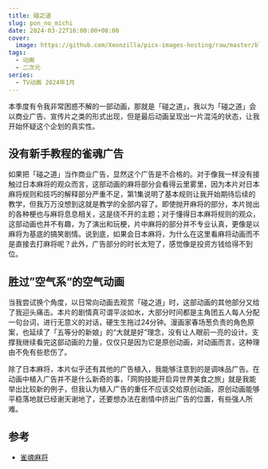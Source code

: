 ```yaml
---
title: 碰之道
slug: pon_no_michi 
date: 2024-03-22T16:00:00+08:00
cover:
  image: https://github.com/Xeonzilla/picx-images-hosting/raw/master/blog/碰之道/8vmqo8hvn9.avif
tags: 
  - 动画
  - 二次元
series: 
  - TV动画 2024年1月
---
```

本季度有令我非常困惑不解的一部动画，那就是「碰之道」，我以为「碰之道」会以商业广告、宣传片之类的形式出现，但是最后动画呈现出一片混沌的状态，让我开始怀疑这个企划的真实性。

## 没有新手教程的雀魂广告
如果把「碰之道」当作商业广告，显然这个广告是不合格的。对于像我一样没有接触过日本麻将的观众而言，这部动画的麻将部分会看得云里雾里，因为本片对日本麻将规则和技巧的解释部分严重不足，第1集说明了基本规则让我开始期待后续的教学，但我万万没想到这就是教学的全部内容了。即使抛开麻将的部分，本片抛出的各种梗也与麻将息息相关，这是绕不开的主题；对于懂得日本麻将规则的观众，这部动画也并不有趣，为了演出和玩梗，片中麻将的部分并不专业认真，更像是以麻将为基底的搞笑剧情。说到底，如果会日本麻将，为什么在这里看麻将动画而不是直接去打麻将呢？此外，广告部分的时长太短了，感觉像是投资方钱给得不到位。

## 胜过”空气系“的空气动画
当我尝试换个角度，以日常向动画去观赏「碰之道」时，这部动画的其他部分又给了我迎头痛击。本片的剧情真可谓平淡如水，大部分时间都是主角团五人每人分配一句台词，进行无意义的对话，硬生生拖过24分钟。漫画家春场葱负责的角色原案，也延续了「五等分的新娘」的“大就是好”理念，没有让人眼前一亮的设计。支撑我继续看完这部动画的力量，仅仅只是因为它是原创动画，对动画而言，这种理由不免有些悲伤了。

除了日本麻将，本片似乎还有其他的广告植入，我能够注意到的是调味品广告。在动画中植入广告并不是什么新奇的事，「网购技能开启异世界美食之旅」就是我能举出比较新的例子，但我认为植入广告的重任不应该交给原创动画，原创动画能够平稳落地就已经谢天谢地了，还要想办法在剧情中挤出广告的位置，有些强人所难。

## 参考
- [雀魂麻将](https://www.maj-soul.com)